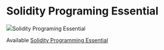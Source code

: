 # Solidity Programing Essential 

![](book-cover-solidity.png)Solidity Programing Essential 

Available [Solidity Programming Essential ](http://leanpub.com/solidity)
